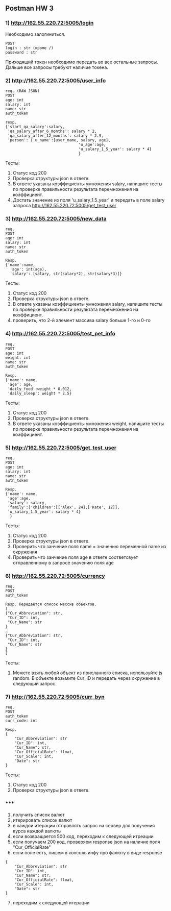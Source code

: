 ## Postman HW 3

### 1) http://162.55.220.72:5005/login 
Необходимо залогиниться.

~~~
POST
login : str (кроме /)
password : str
~~~

Приходящий токен необходимо передать во все остальные запросы.
Дальше все запросы требуют наличие токена.

### 2) http://162.55.220.72:5005/user_info

~~~
req. (RAW JSON)
POST
age: int
salary: int
name: str
auth_token
~~~

~~~
resp.
{'start_qa_salary':salary,
 'qa_salary_after_6_months': salary * 2,
 'qa_salary_after_12_months': salary * 2.9,
 'person': {'u_name':[user_name, salary, age],
                                'u_age':age,
                                'u_salary_1_5_year': salary * 4}
                                }
~~~

Тесты:
1) Статус код 200
2) Проверка структуры json в ответе.
3) В ответе указаны коэффициенты умножения salary, напишите тесты по проверке правильности результата перемножения на коэффициент.
4) Достать значение из поля 'u_salary_1.5_year' и передать в поле salary запроса http://162.55.220.72:5005/get_test_user

### 3) http://162.55.220.72:5005/new_data

~~~
req.
POST
age: int
salary: int
name: str
auth_token
~~~

~~~
Resp.
{'name':name,
  'age': int(age),
  'salary': [salary, str(salary*2), str(salary*3)]}
~~~

Тесты:
1) Статус код 200
2) Проверка структуры json в ответе.
3) В ответе указаны коэффициенты умножения salary, напишите тесты по проверке правильности результата перемножения на коэффициент.
4) проверить, что 2-й элемент массива salary больше 1-го и 0-го

### 4) http://162.55.220.72:5005/test_pet_info

~~~
req.
POST
age: int
weight: int
name: str
auth_token
~~~

~~~
Resp.
{'name': name,
 'age': age,
 'daily_food':weight * 0.012,
 'daily_sleep': weight * 2.5}
~~~

Тесты:
1) Статус код 200
2) Проверка структуры json в ответе.
3) В ответе указаны коэффициенты умножения weight, напишите тесты по проверке правильности результата перемножения на коэффициент.

### 5) http://162.55.220.72:5005/get_test_user

~~~
req.
POST
age: int
salary: int
name: str
auth_token
~~~

~~~
Resp.
{'name': name,
 'age':age,
 'salary': salary,
 'family':{'children':[['Alex', 24],['Kate', 12]],
 'u_salary_1.5_year': salary * 4}
  }
~~~

Тесты:
1) Статус код 200
2) Проверка структуры json в ответе.
3) Проверить что занчение поля name = значению переменной name из окружения
4) Проверить что занчение поля age в ответе соответсвует отправленному в запросе значению поля age

### 6) http://162.55.220.72:5005/currency

~~~
req.
POST
auth_token
~~~

~~~
Resp. Передаётся список массив объектов.
[
{"Cur_Abbreviation": str,
 "Cur_ID": int,
 "Cur_Name": str
}
…
{"Cur_Abbreviation": str,
 "Cur_ID": int,
 "Cur_Name": str
}
]
~~~

Тесты:
1) Можете взять любой объект из присланного списка, используйте js random.
В объекте возьмите Cur_ID и передать через окружение в следующий запрос.

### 7) http://162.55.220.72:5005/curr_byn

~~~
req.
POST
auth_token
curr_code: int
~~~

~~~
Resp.
{
    "Cur_Abbreviation": str
    "Cur_ID": int,
    "Cur_Name": str,
    "Cur_OfficialRate": float,
    "Cur_Scale": int,
    "Date": str
}
~~~~

Тесты:
1) Статус код 200
2) Проверка структуры json в ответе.

### ***

1) получить список валют
2) итерировать список валют
3) в каждой итерации отправлять запрос на сервер для получения курса каждой валюты
4) если возвращается 500 код, переходим к следующей итреации
5) если получаем 200 код, проверяем response json на наличие поля "Cur_OfficialRate"
6) если поле есть, пишем в консоль инфу про фалюту в виде response
~~~
{
    "Cur_Abbreviation": str
    "Cur_ID": int,
    "Cur_Name": str,
    "Cur_OfficialRate": float,
    "Cur_Scale": int,
    "Date": str
}
~~~
7) переходим к следующей итерации
